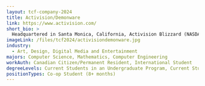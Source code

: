 ```yaml
---
layout: tcf-company-2024
title: Activision/Demonware
link: https://www.activision.com/
short_bio: >
  Headquartered in Santa Monica, California, Activision Blizzard (NASDAQ: ATVI) is one the world's largest and most successful interactive entertainment companies and sits at the intersection of media, technology, and entertainment. Activision Blizzard is a member of the S&P 500, and has operations throughout the world. The company has over 6,000 employees, and its games are played in 196 countries.At the core of Arista's platform is the Extensible Operating System (EOS™), a groundbreaking network operating system with single-image consistency across hardware platforms, and modern core architecture enabling in-service upgrades and application extensibility.
imageLink: /files/tcf2024/activisiondemonware.jpg
industry:
  - Art, Design, Digital Media and Entertainment
majors: Computer Science, Mathematics, Computer Engineering
workAuth: Canadian Citizen/Permanent Resident, International Student
degreeLevels: Current Students in an Undergraduate Program, Current Students in a Masters Program
positionTypes: Co-op Student (8+ months)
---
```

